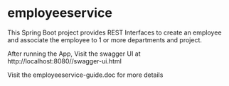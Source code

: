 # employeeservice

This Spring Boot project  provides   REST Interfaces  to   create  an employee  and associate the employee to   1 or more departments and project.

After running the App,  Visit  the swagger  UI  at     http://localhost:8080//swagger-ui.html

Visit the employeeservice-guide.doc  for  more details
